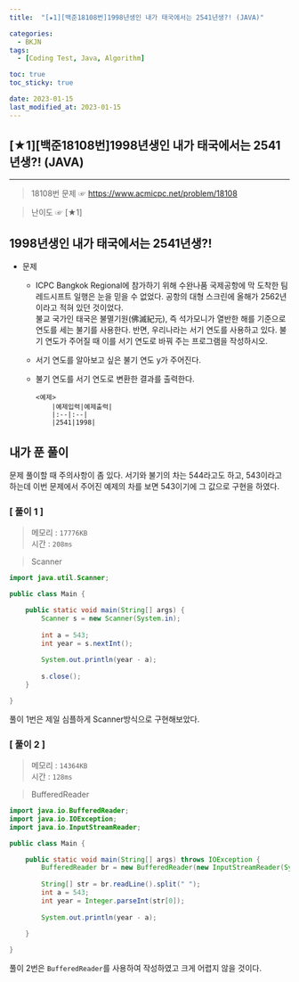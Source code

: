 ```yaml
---
title:  "[★1][백준18108번]1998년생인 내가 태국에서는 2541년생?! (JAVA)" 

categories:
  - BKJN
tags:
  - [Coding Test, Java, Algorithm]

toc: true
toc_sticky: true

date: 2023-01-15
last_modified_at: 2023-01-15
---  
```

## [★1][백준18108번]1998년생인 내가 태국에서는 2541년생?! (JAVA)
----  
> 18108번 문제 ☞ <https://www.acmicpc.net/problem/18108>  

> 난이도 ☞ [★1]
  
## 1998년생인 내가 태국에서는 2541년생?!  

- 문제
  - ICPC Bangkok Regional에 참가하기 위해 수완나품 국제공항에 막 도착한 팀 레드시프트 일행은 눈을 믿을 수 없었다. 공항의 대형 스크린에 올해가 2562년이라고 적혀 있던 것이었다. <br>불교 국가인 태국은 불멸기원(佛滅紀元), 즉 석가모니가 열반한 해를 기준으로 연도를 세는 불기를 사용한다. 반면, 우리나라는 서기 연도를 사용하고 있다. 불기 연도가 주어질 때 이를 서기 연도로 바꿔 주는 프로그램을 작성하시오.
  - 서기 연도를 알아보고 싶은 불기 연도 y가 주어진다.
  - 불기 연도를 서기 연도로 변환한 결과를 출력한다.

		<예제>  
			|예제입력|예제출력|
			|:--|:--|
			|2541|1998|
  
## 내가 푼 풀이  
문제 풀이할 때 주의사항이 좀 있다. 서기와 불기의 차는 544라고도 하고, 543이라고 하는데 이번 문제에서 주어진 예제의 차를 보면 543이기에 그 값으로 구현을 하였다.  
### [ 풀이 1 ]  
>메모리 : `17776KB`  
>시간 : `208ms`  
  
> Scanner  
  
```java
import java.util.Scanner;

public class Main {

	public static void main(String[] args) {
		Scanner s = new Scanner(System.in);
		
		int a = 543;
		int year = s.nextInt();
		
		System.out.println(year - a);
		
		s.close();
	}

}
```
풀이 1번은 제일 심플하게 Scanner방식으로 구현해보았다.
### [ 풀이 2 ]  
>메모리 : `14364KB`  
>시간 : `128ms`  
  
> BufferedReader  
  
```java
import java.io.BufferedReader;
import java.io.IOException;
import java.io.InputStreamReader;

public class Main {

	public static void main(String[] args) throws IOException {
		BufferedReader br = new BufferedReader(new InputStreamReader(System.in));
		
		String[] str = br.readLine().split(" ");
		int a = 543;
		int year = Integer.parseInt(str[0]);
		
		System.out.println(year - a);
		
	}

}
```
풀이 2번은 `BufferedReader`를 사용하여 작성하였고 크게 어렵지 않을 것이다.
